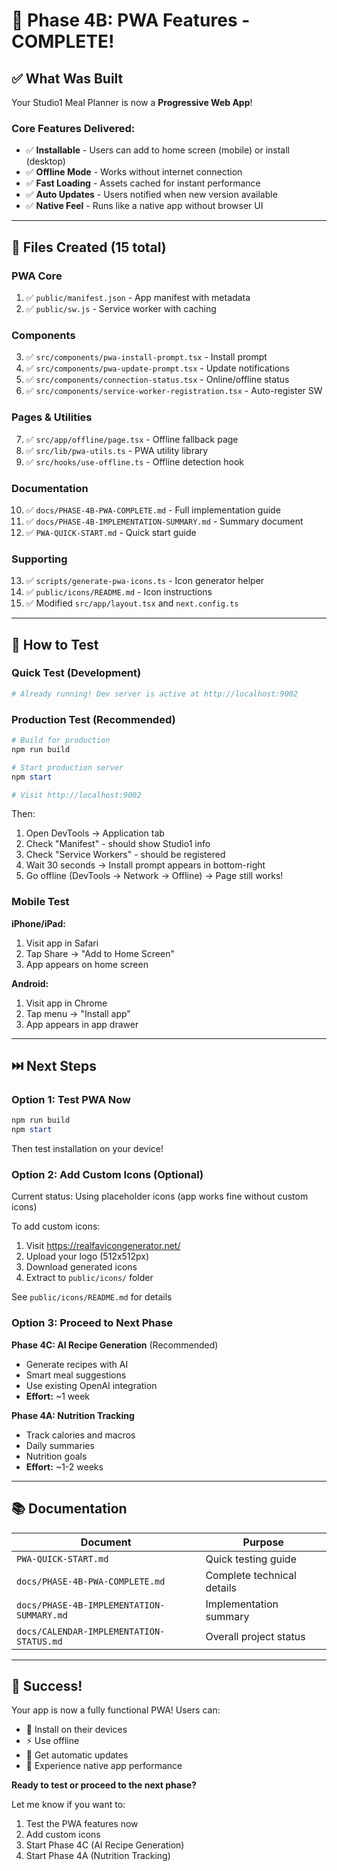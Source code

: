 # 🎯 Phase 4B: PWA Features - COMPLETE!

## ✅ What Was Built

Your Studio1 Meal Planner is now a **Progressive Web App**!

### Core Features Delivered:
- ✅ **Installable** - Users can add to home screen (mobile) or install (desktop)
- ✅ **Offline Mode** - Works without internet connection
- ✅ **Fast Loading** - Assets cached for instant performance
- ✅ **Auto Updates** - Users notified when new version available
- ✅ **Native Feel** - Runs like a native app without browser UI

---

## 📁 Files Created (15 total)

### PWA Core
1. ✅ `public/manifest.json` - App manifest with metadata
2. ✅ `public/sw.js` - Service worker with caching

### Components
3. ✅ `src/components/pwa-install-prompt.tsx` - Install prompt
4. ✅ `src/components/pwa-update-prompt.tsx` - Update notifications
5. ✅ `src/components/connection-status.tsx` - Online/offline status
6. ✅ `src/components/service-worker-registration.tsx` - Auto-register SW

### Pages & Utilities
7. ✅ `src/app/offline/page.tsx` - Offline fallback page
8. ✅ `src/lib/pwa-utils.ts` - PWA utility library
9. ✅ `src/hooks/use-offline.ts` - Offline detection hook

### Documentation
10. ✅ `docs/PHASE-4B-PWA-COMPLETE.md` - Full implementation guide
11. ✅ `docs/PHASE-4B-IMPLEMENTATION-SUMMARY.md` - Summary document
12. ✅ `PWA-QUICK-START.md` - Quick start guide

### Supporting
13. ✅ `scripts/generate-pwa-icons.ts` - Icon generator helper
14. ✅ `public/icons/README.md` - Icon instructions
15. ✅ Modified `src/app/layout.tsx` and `next.config.ts`

---

## 🧪 How to Test

### Quick Test (Development)
```powershell
# Already running! Dev server is active at http://localhost:9002
```

### Production Test (Recommended)
```powershell
# Build for production
npm run build

# Start production server
npm start

# Visit http://localhost:9002
```

Then:
1. Open DevTools → Application tab
2. Check "Manifest" - should show Studio1 info
3. Check "Service Workers" - should be registered
4. Wait 30 seconds → Install prompt appears in bottom-right
5. Go offline (DevTools → Network → Offline) → Page still works!

### Mobile Test
**iPhone/iPad:**
1. Visit app in Safari
2. Tap Share → "Add to Home Screen"
3. App appears on home screen

**Android:**
1. Visit app in Chrome
2. Tap menu → "Install app"
3. App appears in app drawer

---

## ⏭️ Next Steps

### Option 1: Test PWA Now
```powershell
npm run build
npm start
```
Then test installation on your device!

### Option 2: Add Custom Icons (Optional)
Current status: Using placeholder icons (app works fine without custom icons)

To add custom icons:
1. Visit https://realfavicongenerator.net/
2. Upload your logo (512x512px)
3. Download generated icons
4. Extract to `public/icons/` folder

See `public/icons/README.md` for details

### Option 3: Proceed to Next Phase

**Phase 4C: AI Recipe Generation** (Recommended)
- Generate recipes with AI
- Smart meal suggestions
- Use existing OpenAI integration
- **Effort:** ~1 week

**Phase 4A: Nutrition Tracking**
- Track calories and macros
- Daily summaries
- Nutrition goals
- **Effort:** ~1-2 weeks

---

## 📚 Documentation

| Document | Purpose |
|----------|---------|
| `PWA-QUICK-START.md` | Quick testing guide |
| `docs/PHASE-4B-PWA-COMPLETE.md` | Complete technical details |
| `docs/PHASE-4B-IMPLEMENTATION-SUMMARY.md` | Implementation summary |
| `docs/CALENDAR-IMPLEMENTATION-STATUS.md` | Overall project status |

---

## 🎊 Success!

Your app is now a fully functional PWA! Users can:
- 📱 Install on their devices
- ⚡ Use offline
- 🔄 Get automatic updates
- 🚀 Experience native app performance

**Ready to test or proceed to the next phase?**

Let me know if you want to:
1. Test the PWA features now
2. Add custom icons
3. Start Phase 4C (AI Recipe Generation)
4. Start Phase 4A (Nutrition Tracking)
